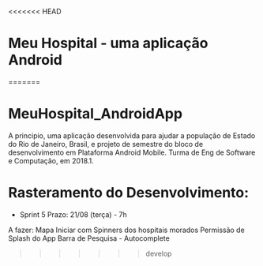 <<<<<<< HEAD
# Meu Hospital - uma aplicação Android
=======
# MeuHospital_AndroidApp
A principio, uma aplicação desenvolvida para ajudar a população de Estado do Rio de Janeiro, Brasil, e projeto de semestre do bloco de desenvolvimento em Plataforma Android Mobile. Turma de Eng de Software e Computação, em 2018.1.


# Rasteramento do Desenvolvimento:

- Sprint 5
Prazo: 21/08 (terça) - 7h

A fazer:
	Mapa Iniciar com Spinners dos hospitais morados
	Permissão de <location>
	Splash do App 
	Barra de Pesquisa - Autocomplete
>>>>>>> develop
